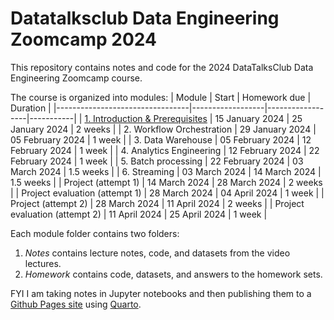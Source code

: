 # Datatalksclub Data Engineering Zoomcamp 2024
This repository contains notes and code for the 2024 DataTalksClub Data Engineering Zoomcamp course.

The course is organized into modules:
| Module                          | Start            | Homework due     | Duration  |
|---------------------------------|------------------|------------------|-----------|
| [1. Introduction & Prerequisites](./module_1/) |  15 January 2024 |  25 January 2024 | 2 weeks   |
| 2. Workflow Orchestration       |  29 January 2024 | 05 February 2024 | 1 week    |
| 3. Data Warehouse               | 05 February 2024 | 12 February 2024 | 1 week    |
| 4. Analytics Engineering        | 12 February 2024 | 22 February 2024 | 1 week    |
| 5. Batch processing             | 22 February 2024 |    03 March 2024 | 1.5 weeks |
| 6. Streaming                    |    03 March 2024 |    14 March 2024 | 1.5 weeks |
| Project (attempt 1)             |    14 March 2024 |    28 March 2024 | 2 weeks   |
| Project evaluation (attempt 1)  |    28 March 2024 |    04 April 2024 | 1 week    |
| Project (attempt 2)             |    28 March 2024 |    11 April 2024 | 2 weeks   |
| Project evaluation (attempt 2)  |    11 April 2024 |    25 April 2024 | 1 week    |

Each module folder contains two folders:
1. *Notes* contains lecture notes, code, and datasets from the video lectures.
2. *Homework* contains code, datasets, and answers to the homework sets.

FYI I am taking notes in Jupyter notebooks and then publishing them to a [Github Pages site](https://michael-mauldin.github.io/data-engineering-zoomcamp-2024/) using [Quarto](https://quarto.org).
